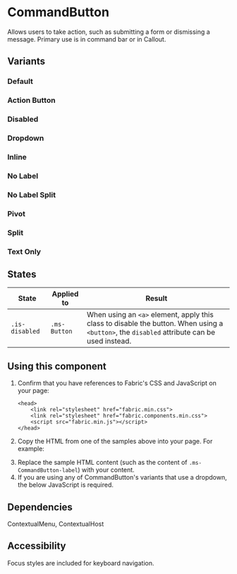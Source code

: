 # CommandButton
Allows users to take action, such as submitting a form or dismissing a message. Primary use is in command bar or in Callout.

## Variants

### Default
<!--- 
{{> CommandButton props=CommandButtonExampleModel.props}} 
--->

### Action Button
<!--- 
{{> CommandButton props=CommandButtonExampleModel.propsActionButton}} 
--->

### Disabled
<!--- 
{{> CommandButton props=CommandButtonExampleModel.propsDisabled}} 
--->

### Dropdown
<!--- 
{{> CommandButton props=CommandButtonExampleModel.propsDropdown}} 
--->

### Inline
<!--- 
{{> CommandButton props=CommandButtonExampleModel.propsInline}} 
--->

### No Label
<!--- 
{{> CommandButton props=CommandButtonExampleModel.propsNoLabel}} 
--->

### No Label Split
<!--- 
{{> CommandButton props=CommandButtonExampleModel.propsNoLabelSplit}} 
--->

### Pivot
<!--- 
{{> CommandButton props=CommandButtonExampleModel.propsPivot}} 
--->

### Split
<!--- 
{{> CommandButton props=CommandButtonExampleModel.propsSplit}} 
--->

### Text Only
<!--- 
{{> CommandButton props=CommandButtonExampleModel.propsTextOnly}} 
--->

## States
State | Applied to | Result
 --- | --- | ---
`.is-disabled` | `.ms-Button` | When using an `<a>` element, apply this class to disable the button. When using a `<button>`, the `disabled` attribute can be used instead.

## Using this component
1. Confirm that you have references to Fabric's CSS and JavaScript on your page:
    ```
    <head>
        <link rel="stylesheet" href="fabric.min.css">
        <link rel="stylesheet" href="fabric.components.min.css">
        <script src="fabric.min.js"></script>
    </head>
    ```
2. Copy the HTML from one of the samples above into your page. For example:
<!---
<pre>
    <code>
{{renderPartialPre "CommandButton" "CommandButtonExample" CommandButtonExampleModel.props false}}
    </code>
</pre>
--->
3. Replace the sample HTML content (such as the content of `.ms-CommandButton-label`) with your content.
4. If you are using any of CommandButton's variants that use a dropdown, the below JavaScript is required.
<!---
<pre>
    <code>
{{renderPartialPre "CommandButton" "CommandButtonExampleJS" ""  false}}
    </code>
</pre>
--->


## Dependencies
ContextualMenu, ContextualHost

## Accessibility
Focus styles are included for keyboard navigation.

<!---
{{> CommandButtonExampleJS }}
--->